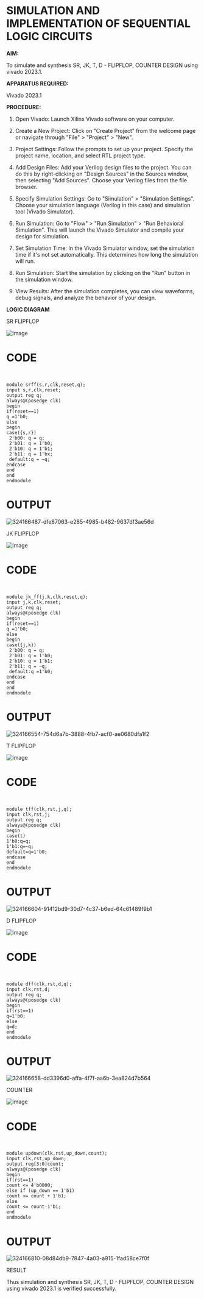 

# SIMULATION AND IMPLEMENTATION OF SEQUENTIAL LOGIC CIRCUITS

**AIM:**

 To simulate and synthesis SR, JK, T, D - FLIPFLOP, COUNTER DESIGN using vivado 2023.1.

**APPARATUS REQUIRED:**

Vivado 2023.1

**PROCEDURE:**

1. Open Vivado: Launch Xilinx Vivado software on your computer.

2. Create a New Project: Click on "Create Project" from the welcome page or navigate through "File" > "Project" > "New".

3. Project Settings: Follow the prompts to set up your project. Specify the project name, location, and select RTL project type.

4. Add Design Files: Add your Verilog design files to the project. You can do this by right-clicking on "Design Sources" in the Sources window, then selecting "Add Sources". Choose your Verilog files from the file browser.

5. Specify Simulation Settings: Go to "Simulation" > "Simulation Settings". Choose your simulation language (Verilog in this case) and simulation tool (Vivado Simulator).

6. Run Simulation: Go to "Flow" > "Run Simulation" > "Run Behavioral Simulation". This will launch the Vivado Simulator and compile your design for simulation.

7. Set Simulation Time: In the Vivado Simulator window, set the simulation time if it's not set automatically. This determines how long the simulation will run.

8. Run Simulation: Start the simulation by clicking on the "Run" button in the simulation window.

9. View Results: After the simulation completes, you can view waveforms, debug signals, and analyze the behavior of your design.


**LOGIC DIAGRAM**

SR FLIPFLOP

![image](https://github.com/navaneethans/VLSI-LAB-EXP-4/assets/6987778/77fb7f38-5649-4778-a987-8468df9ea3c3)

# CODE
```


module srff(s,r,clk,reset,q);
input s,r,clk,reset;
output reg q;
always@(posedge clk)
begin
if(reset==1)
q =1'b0;
else 
begin
case({s,r})
 2'b00: q = q;
 2'b01: q = 1'b0;
 2'b10: q = 1'b1;
 2'b11: q = 1'bx;
 default:q = ~q;
endcase
end 
end
endmodule

```
# OUTPUT

![324166487-dfe87063-e285-4985-b482-9637df3ae56d](https://github.com/KarthikeyanManickam/VLSI-LAB-EXP-4/assets/164841362/7883d11c-711a-40cb-9fe7-e5239d01e90d)

JK FLIPFLOP

![image](https://github.com/navaneethans/VLSI-LAB-EXP-4/assets/6987778/1510e030-4ddc-42b1-88ce-d00f6f0dc7e6)

# CODE
```


module jk_ff(j,k,clk,reset,q);
input j,k,clk,reset;
output reg q;
always@(posedge clk)
begin
if(reset==1)
q =1'b0;
else 
begin
case({j,k})
 2'b00: q = q;
 2'b01: q = 1'b0;
 2'b10: q = 1'b1;
 2'b11: q = ~q;
 default:q =1'b0;
endcase
end 
end
endmodule
```
# OUTPUT

![324166554-754d6a7b-3888-4fb7-acf0-ae0680dfa1f2](https://github.com/KarthikeyanManickam/VLSI-LAB-EXP-4/assets/164841362/b9724b69-297c-4d5c-a2e2-567a0548245a)

T FLIPFLOP

![image](https://github.com/navaneethans/VLSI-LAB-EXP-4/assets/6987778/7a020379-efb1-4104-85ee-439d660baa08)

# CODE
```


module tff(clk,rst,j,q);
input clk,rst,j;
output reg q;
always@(posedge clk)
begin
case(t)
1'b0:q=q;
1'b1:q=~q;
default=q=1'b0;
endcase
end
endmodule
```
# OUTPUT

![324166604-91412bd9-30d7-4c37-b6ed-64c61489f9b1](https://github.com/KarthikeyanManickam/VLSI-LAB-EXP-4/assets/164841362/9c571479-abde-46a7-b385-2021283c5fc7)


D FLIPFLOP

![image](https://github.com/navaneethans/VLSI-LAB-EXP-4/assets/6987778/dda843c5-f0a0-4b51-93a2-eaa4b7fa8aa0)

# CODE
```


module dff(clk,rst,d,q);
input clk,rst,d;
output reg q;
always@(posedge clk)
begin
if(rst==1)
q=1'b0;
else
q=d;
end
endmodule
```
# OUTPUT

![324166658-dd3396d0-affa-4f7f-aa6b-3ea824d7b564](https://github.com/KarthikeyanManickam/VLSI-LAB-EXP-4/assets/164841362/bfa6b09f-82b4-4389-b336-16796d39abd5)


COUNTER

![image](https://github.com/navaneethans/VLSI-LAB-EXP-4/assets/6987778/a1fc5f68-aafb-49a1-93d2-779529f525fa)

# CODE
```


module updown(clk,rst,up_down,count);
input clk,rst,up_down;
output reg[3:0]count;
always@(posedge clk)
begin
if(rst==1)
count <= 4'b0000;
else if (up_down == 1'b1)
count <= count + 1'b1;
else
count <= count-1'b1;
end
endmodule
```
# OUTPUT

![324166810-08d84db9-7847-4a03-a915-1fad58ce7f0f](https://github.com/KarthikeyanManickam/VLSI-LAB-EXP-4/assets/164841362/e206c68e-7bb4-4e80-8f47-f9a4c5e0bd70)


  


RESULT

 Thus simulation and synthesis SR, JK, T, D - FLIPFLOP, COUNTER DESIGN using vivado 2023.1 is verified successfully.

